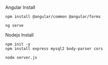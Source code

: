 Angular Install

```
npm install @angular/common @angular/forms
```

```
ng serve
```



Nodejs Install

```
npm init -y
npm install express mysql2 body-parser cors
```

```
node server.js
```

